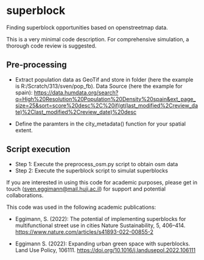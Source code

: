 # superblock
Finding superblock opportunities based on openstreetmap data.

This is a very minimal code description. For comprehensive simulation, a thorough code review is suggested.

Pre-processing
---------------
- Extract population data as GeoTif and store in folder (here the example is R:/Scratch/313/sven/pop_fb).
Data Source (here the example for spain):  https://data.humdata.org/search?q=High%20Resolution%20Population%20Density%20spain&ext_page_size=25&sort=score%20desc%2C%20if(gt(last_modified%2Creview_date)%2Clast_modified%2Creview_date)%20desc 

- Define the paramters in the city_metadata() function for your spatial extent.


Script execution
---------------
- Step 1: Execute the preprocess_osm.py script to obtain osm data
- Step 2: Execute the superblock script to simulat superblocks


If you are interested in using this code for academic purposes, please get in touch (sven.eggimann@mail.huji.ac.il) for support and potential collaborations.


This code was used in the following academic publications:

- Eggimann, S. (2022): The potential of implementing superblocks for multifunctional street use in cities
Nature Sustainability, 5, 406–414. https://www.nature.com/articles/s41893-022-00855-2

- Eggimann S. (2022): Expanding urban green space with superblocks. Land Use Policy, 106111. https://doi.org/10.1016/j.landusepol.2022.106111
